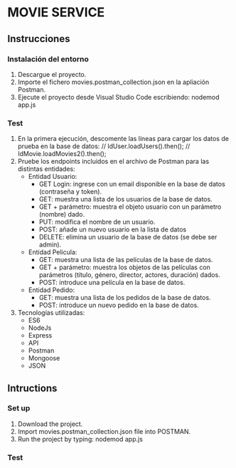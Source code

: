 # MOVIE SERVICE
## Instrucciones
### Instalación del entorno
1. Descargue el proyecto.
2. Importe el fichero movies.postman_collection.json en la apliación Postman.
3. Ejecute el proyecto desde Visual Studio Code escribiendo: nodemod app.js

### Test
1. En la primera ejecución, descomente las líneas para cargar los datos de prueba en la base de datos:
// ldUser.loadUsers().then();
// ldMovie.loadMovies2().then();
2. Pruebe los endpoints incluidos en el archivo de Postman para las distintas entidades:
    - Entidad Usuario:
        - GET Login: ingrese con un email disponible en la base de datos (contraseña y token).
        - GET: muestra una lista de los usuarios de la base de datos.
        - GET + parámetro: muestra el objeto usuario con un parámetro (nombre) dado.
        - PUT: modifica el nombre de un usuario.
        - POST: añade un nuevo usuario en la lista de datos
        - DELETE: elimina un usuario de la base de datos (se debe ser admin).
    - Entidad Pelicula:
        - GET: muestra una lista de las películas de la base de datos.
        - GET + parámetro: muestra los objetos de las películas con parámetros (título, género, director, actores, duración) dados.
        - POST: introduce una película en la base de datos.
    - Entidad Pedido:
        - GET: muestra una lista de los pedidos de la base de datos.
        - POST: introduce un nuevo pedido en la base de datos.
3. Tecnologías utilizadas:
    - ES6
    - NodeJs
    - Express
    - API
    - Postman
    - Mongoose
    - JSON

## Intructions
### Set up
1. Download the project.
2. Import movies.postman_collection.json file into POSTMAN.
3. Run the project by typing: nodemod app.js

### Test